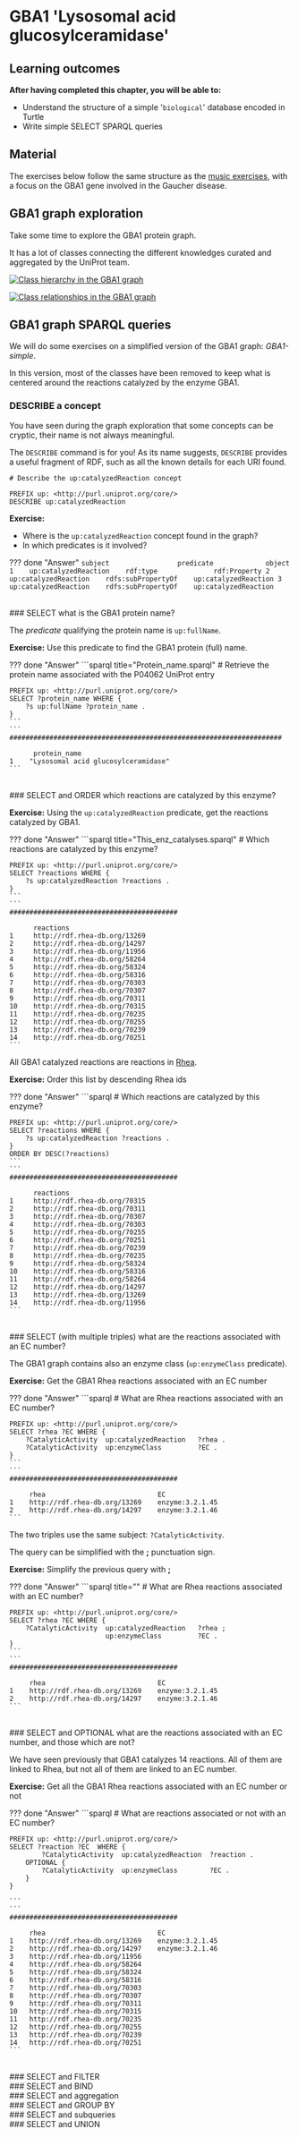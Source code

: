 # GBA1 'Lysosomal acid glucosylceramidase'

## Learning outcomes

**After having completed this chapter, you will be able to:**

- Understand the structure of a simple '`biological`' database encoded in Turtle
- Write simple SELECT SPARQL queries


## Material

The exercises below follow the same structure as the [music exercises](/music/), with a focus on the GBA1 gene involved in the Gaucher disease.


## GBA1 graph exploration

Take some time to explore the GBA1 protein graph.

It has a lot of classes connecting the different knowledges curated and aggregated by the UniProt team.

[![Class hierarchy in the GBA1 graph](assets/images/GraphDB-class-hierarchy.png "Class hierarchy in the GBA1 graph")](/assets/images/GraphDB-class-hierarchy.png)

[![Class relationships in the GBA1 graph](assets/images/GraphDB-class-relationships.png "Class relationships in the GBA1 graph")](/assets/images/GraphDB-class-relationships.png)


## GBA1 graph SPARQL queries

We will do some exercises on a simplified version of the GBA1 graph: *GBA1-simple*.

In this version, most of the classes have been removed to keep what is centered around the reactions catalyzed by the enzyme GBA1.


### DESCRIBE a concept

You have seen during the graph exploration that some concepts can be cryptic, their name is not always meaningful.

The `DESCRIBE` command is for you! As its name suggests, `DESCRIBE` provides a useful fragment of RDF, such as all the known details for each URI found.

```sparql title="Describe_up:catalyzedReaction.sparql"
# Describe the up:catalyzedReaction concept

PREFIX up: <http://purl.uniprot.org/core/>
DESCRIBE up:catalyzedReaction
```

**Exercise:**

+ Where is the `up:catalyzedReaction` concept found in the graph?
+ In which predicates is it involved?

??? done "Answer"
	```
	     subject                 predicate             object
	1    up:catalyzedReaction    rdf:type              rdf:Property
	2    up:catalyzedReaction    rdfs:subPropertyOf    up:catalyzedReaction
	3    up:catalyzedReaction    rdfs:subPropertyOf    up:catalyzedReaction
	```

<br>
### SELECT what is the GBA1 protein name?

The *predicate* qualifying the protein name is `up:fullName`.

**Exercise:** Use this predicate to find the GBA1 protein (full) name.

??? done "Answer"
	```sparql title="Protein_name.sparql"
	# Retrieve the protein name associated with the P04062 UniProt entry
	
	PREFIX up: <http://purl.uniprot.org/core/>
	SELECT ?protein_name WHERE {
		?s up:fullName ?protein_name .
	}
	```
	```
	####################################################################
	
	      protein_name
	1    "Lysosomal acid glucosylceramidase"
	```

<br>
### SELECT and ORDER which reactions are catalyzed by this enzyme?

**Exercise:** Using the `up:catalyzedReaction` predicate, get the reactions catalyzed by GBA1.

??? done "Answer"
	```sparql title="This_enz_catalyses.sparql"
	# Which reactions are catalyzed by this enzyme?
	
	PREFIX up: <http://purl.uniprot.org/core/>
	SELECT ?reactions WHERE {
		?s up:catalyzedReaction ?reactions .
	}
    ```
    ```
	##########################################
	
	      reactions
	1     http://rdf.rhea-db.org/13269
	2     http://rdf.rhea-db.org/14297
	3     http://rdf.rhea-db.org/11956
	4     http://rdf.rhea-db.org/58264
	5     http://rdf.rhea-db.org/58324
	6     http://rdf.rhea-db.org/58316
	7     http://rdf.rhea-db.org/70303
	8     http://rdf.rhea-db.org/70307
	9     http://rdf.rhea-db.org/70311
	10    http://rdf.rhea-db.org/70315
	11    http://rdf.rhea-db.org/70235
	12    http://rdf.rhea-db.org/70255
	13    http://rdf.rhea-db.org/70239
	14    http://rdf.rhea-db.org/70251
    ```


All GBA1 catalyzed reactions are reactions in [Rhea](https://www.rhea-db.org/).

**Exercise:** Order this list by descending Rhea ids

??? done "Answer"
	```sparql
	# Which reactions are catalyzed by this enzyme?
	
	PREFIX up: <http://purl.uniprot.org/core/>
	SELECT ?reactions WHERE {
		?s up:catalyzedReaction ?reactions .
	}
	ORDER BY DESC(?reactions)
    ```
    ```
	##########################################
	
	      reactions
	1     http://rdf.rhea-db.org/70315
	2     http://rdf.rhea-db.org/70311
	3     http://rdf.rhea-db.org/70307
	4     http://rdf.rhea-db.org/70303
	5     http://rdf.rhea-db.org/70255
	6     http://rdf.rhea-db.org/70251
	7     http://rdf.rhea-db.org/70239
	8     http://rdf.rhea-db.org/70235
	9     http://rdf.rhea-db.org/58324
	10    http://rdf.rhea-db.org/58316
	11    http://rdf.rhea-db.org/58264
	12    http://rdf.rhea-db.org/14297
	13    http://rdf.rhea-db.org/13269
	14    http://rdf.rhea-db.org/11956
    ```

<br>
### SELECT (with multiple triples) what are the reactions associated with an EC number?

The GBA1 graph contains also an enzyme class (`up:enzymeClass` predicate).

**Exercise:** Get the GBA1 Rhea reactions associated with an EC number

??? done "Answer"
    ```sparql
	# What are Rhea reactions associated with an EC number?
	
	PREFIX up: <http://purl.uniprot.org/core/>
	SELECT ?rhea ?EC WHERE {
		?CatalyticActivity  up:catalyzedReaction   ?rhea .
		?CatalyticActivity  up:enzymeClass         ?EC .
	}
	```
    ```
    ##########################################
	
	     rhea                            EC
	1    http://rdf.rhea-db.org/13269    enzyme:3.2.1.45
	2    http://rdf.rhea-db.org/14297    enzyme:3.2.1.46
	```


The two triples use the same subject: `?CatalyticActivity`.

The query can be simplified with the **;** punctuation sign.

**Exercise:** Simplify the previous query with **;**

??? done "Answer"
    ```sparql title=""
	# What are Rhea reactions associated with an EC number?
	
	PREFIX up: <http://purl.uniprot.org/core/>
	SELECT ?rhea ?EC WHERE {
		?CatalyticActivity  up:catalyzedReaction   ?rhea ;
		                    up:enzymeClass         ?EC .
	}
    ```
    ```
	##########################################
	
	     rhea                            EC
	1    http://rdf.rhea-db.org/13269    enzyme:3.2.1.45
	2    http://rdf.rhea-db.org/14297    enzyme:3.2.1.46
    ```

<br>
### SELECT and OPTIONAL what are the reactions associated with an EC number, and those which are not?

We have seen previously that GBA1 catalyzes 14 reactions. All of them are linked to Rhea, but not all of them are linked to an EC number.

**Exercise:** Get all the GBA1 Rhea reactions associated with an EC number or not

??? done "Answer"
    ```sparql
	# What are reactions associated or not with an EC number?
	
	PREFIX up: <http://purl.uniprot.org/core/>
	SELECT ?reaction ?EC  WHERE {
			?CatalyticActivity  up:catalyzedReaction  ?reaction .
		OPTIONAL {
			?CatalyticActivity  up:enzymeClass        ?EC .
		}
	}
	
	```
	```
	##########################################
	
	     rhea                            EC
	1    http://rdf.rhea-db.org/13269    enzyme:3.2.1.45
	2    http://rdf.rhea-db.org/14297    enzyme:3.2.1.46
	3    http://rdf.rhea-db.org/11956    
	4    http://rdf.rhea-db.org/58264    
	5    http://rdf.rhea-db.org/58324    
	6    http://rdf.rhea-db.org/58316    
	7    http://rdf.rhea-db.org/70303    
	8    http://rdf.rhea-db.org/70307    
	9    http://rdf.rhea-db.org/70311    
	10   http://rdf.rhea-db.org/70315    
	11   http://rdf.rhea-db.org/70235    
	12   http://rdf.rhea-db.org/70255    
	13   http://rdf.rhea-db.org/70239    
	14   http://rdf.rhea-db.org/70251    
	```

<br>
### SELECT and FILTER 


<br>
### SELECT and BIND 


<br>
### SELECT and aggregation


<br>
### SELECT and GROUP BY


<br>
### SELECT and subqueries


<br>
### SELECT and UNION



